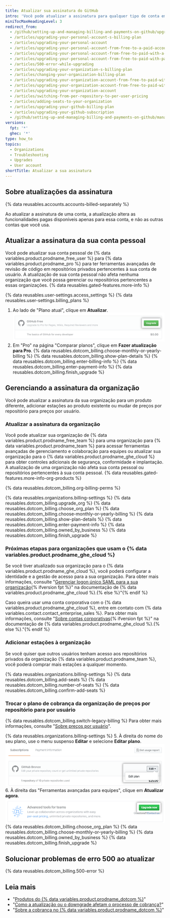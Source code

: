 ```yaml
---
title: Atualizar sua assinatura do GitHub
intro: 'Você pode atualizar a assinatura para qualquer tipo de conta em {% data variables.product.product_location %} a qualquer momento.'
miniTocMaxHeadingLevel: 3
redirect_from:
  - /github/setting-up-and-managing-billing-and-payments-on-github/upgrading-your-github-subscription
  - /articles/upgrading-your-personal-account-s-billing-plan
  - /articles/upgrading-your-personal-account
  - /articles/upgrading-your-personal-account-from-free-to-a-paid-account
  - /articles/upgrading-your-personal-account-from-free-to-paid-with-a-credit-card
  - /articles/upgrading-your-personal-account-from-free-to-paid-with-paypal
  - /articles/500-error-while-upgrading
  - /articles/upgrading-your-organization-s-billing-plan
  - /articles/changing-your-organization-billing-plan
  - /articles/upgrading-your-organization-account-from-free-to-paid-with-a-credit-card
  - /articles/upgrading-your-organization-account-from-free-to-paid-with-paypal
  - /articles/upgrading-your-organization-account
  - /articles/switching-from-per-repository-to-per-user-pricing
  - /articles/adding-seats-to-your-organization
  - /articles/upgrading-your-github-billing-plan
  - /articles/upgrading-your-github-subscription
  - /github/setting-up-and-managing-billing-and-payments-on-github/managing-billing-for-your-github-account/upgrading-your-github-subscription
versions:
  fpt: '*'
  ghec: '*'
type: how_to
topics:
  - Organizations
  - Troubleshooting
  - Upgrades
  - User account
shortTitle: Atualizar a sua assinatura
---
```


## Sobre atualizações da assinatura

{% data reusables.accounts.accounts-billed-separately %}

Ao atualizar a assinatura de uma conta, a atualização altera as funcionalidades pagas disponíveis apenas para essa conta, e não as outras contas que você usa.

## Atualizar a assinatura da sua conta pessoal

Você pode atualizar sua conta pessoal de {% data variables.product.prodname_free_user %} para {% data variables.product.prodname_pro %} para ter ferramentas avançadas de revisão de código em repositórios privados pertencentes à sua conta de usuário. A atualização de sua conta pessoal não afeta nenhuma organização que você possa gerenciar ou repositórios pertencentes a essas organizações. {% data reusables.gated-features.more-info %}

{% data reusables.user-settings.access_settings %}
{% data reusables.user-settings.billing_plans %}
1. Ao lado de "Plano atual", clique em **Atualizar**. ![Botão Upgrade (Atualizar)](/assets/images/help/billing/settings_billing_user_upgrade.png)
2. Em "Pro" na página "Comparar planos", clique em **Fazer atualização para Pro**.
{% data reusables.dotcom_billing.choose-monthly-or-yearly-billing %}
{% data reusables.dotcom_billing.show-plan-details %}
{% data reusables.dotcom_billing.enter-billing-info %}
{% data reusables.dotcom_billing.enter-payment-info %}
{% data reusables.dotcom_billing.finish_upgrade %}

## Gerenciando a assinatura da organização

Você pode atualizar a assinatura da sua organização para um produto diferente, adicionar estações ao produto existente ou mudar de preços por repositório para preços por usuário.

### Atualizar a assinatura da organização

Você pode atualizar sua organização de {% data variables.product.prodname_free_team %} para uma organização para {% data variables.product.prodname_team %} para acessar ferramentas avançadas de gerenciamento e colaboração para equipes ou atualizar sua organização para o {% data variables.product.prodname_ghe_cloud %} para obter controles adicionais de segurança, conformidade e implantação. A atualização de uma organização não afeta sua conta pessoal ou repositórios pertencentes à sua conta pessoal. {% data reusables.gated-features.more-info-org-products %}

{% data reusables.dotcom_billing.org-billing-perms %}

{% data reusables.organizations.billing-settings %}
{% data reusables.dotcom_billing.upgrade_org %}
{% data reusables.dotcom_billing.choose_org_plan %}
{% data reusables.dotcom_billing.choose-monthly-or-yearly-billing %}
{% data reusables.dotcom_billing.show-plan-details %}
{% data reusables.dotcom_billing.enter-payment-info %}
{% data reusables.dotcom_billing.owned_by_business %}
{% data reusables.dotcom_billing.finish_upgrade %}

### Próximas etapas para organizações que usam o {% data variables.product.prodname_ghe_cloud %}

Se você tiver atualizado sua organização para o {% data variables.product.prodname_ghe_cloud %}, você poderá configurar a identidade e a gestão de acesso para a sua organização. Para obter mais informações, consulte "[Gerenciar logon único SAML para a sua organização](/enterprise-cloud@latest/organizations/managing-saml-single-sign-on-for-your-organization){% ifversion fpt %}" na documentação de {% data variables.product.prodname_ghe_cloud %}.{% else %}"{% endif %}

Caso queira usar uma conta corporativa com o {% data variables.product.prodname_ghe_cloud %}, entre em contato com {% data variables.contact.contact_enterprise_sales %}. Para obter mais informações, consulte "[Sobre contas corporativas](/enterprise-cloud@latest/admin/overview/about-enterprise-accounts){% ifversion fpt %}" na documentação de {% data variables.product.prodname_ghe_cloud %}.{% else %}."{% endif %}

### Adicionar estações à organização

Se você quiser que outros usuários tenham acesso aos repositórios privados da organização {% data variables.product.prodname_team %}, você poderá comprar mais estações a qualquer momento.

{% data reusables.organizations.billing-settings %}
{% data reusables.dotcom_billing.add-seats %}
{% data reusables.dotcom_billing.number-of-seats %}
{% data reusables.dotcom_billing.confirm-add-seats %}

### Trocar o plano de cobrança da organização de preços por repositório para por usuário

{% data reusables.dotcom_billing.switch-legacy-billing %} Para obter mais informações, consulte "[Sobre preços por usuário](/articles/about-per-user-pricing)".

{% data reusables.organizations.billing-settings %}
5. À direita do nome do seu plano, use o menu suspenso **Editar** e selecione **Editar plano**. ![Menu suspenso de editar](/assets/images/help/billing/per-user-upgrade-button.png)
6. À direita das "Ferramentas avançadas para equipes", clique em **Atualizar agora**. ![Botão Atualizar agora](/assets/images/help/billing/per-user-upgrade-now-button.png)
{% data reusables.dotcom_billing.choose_org_plan %}
{% data reusables.dotcom_billing.choose-monthly-or-yearly-billing %}
{% data reusables.dotcom_billing.owned_by_business %}
{% data reusables.dotcom_billing.finish_upgrade %}

## Solucionar problemas de erro 500 ao atualizar

{% data reusables.dotcom_billing.500-error %}

## Leia mais

- "[Produtos do {% data variables.product.prodname_dotcom %}](/articles/github-s-products)"
- "[Como a atualização ou o downgrade afetam o processo de cobrança?](/articles/how-does-upgrading-or-downgrading-affect-the-billing-process)"
- "[Sobre a cobrança no {% data variables.product.prodname_dotcom %}](/articles/about-billing-on-github)"
